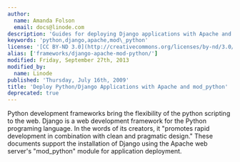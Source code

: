 ```yaml
---
author:
  name: Amanda Folson
  email: docs@linode.com
description: 'Guides for deploying Django applications with Apache and mod\_python.'
keywords: 'python,django,apache,mod\_python'
license: '[CC BY-ND 3.0](http://creativecommons.org/licenses/by-nd/3.0/us/)'
alias: ['frameworks/django-apache-mod-python/']
modified: Friday, September 27th, 2013
modified_by:
  name: Linode
published: 'Thursday, July 16th, 2009'
title: 'Deploy Python/Django Applications with Apache and mod_python'
deprecated: true
---
```


Python development frameworks bring the flexibility of the python scripting to the web. Django is a web development framework for the Python programing language. In the words of its creators, it "promotes rapid development in combination with clean and pragmatic design." These documents support the installation of Django using the Apache web server's "mod\_python" module for application deployment.



